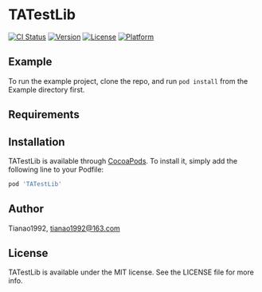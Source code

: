 # TATestLib

[![CI Status](https://img.shields.io/travis/Tianao1992/TATestLib.svg?style=flat)](https://travis-ci.org/Tianao1992/TATestLib)
[![Version](https://img.shields.io/cocoapods/v/TATestLib.svg?style=flat)](https://cocoapods.org/pods/TATestLib)
[![License](https://img.shields.io/cocoapods/l/TATestLib.svg?style=flat)](https://cocoapods.org/pods/TATestLib)
[![Platform](https://img.shields.io/cocoapods/p/TATestLib.svg?style=flat)](https://cocoapods.org/pods/TATestLib)

## Example

To run the example project, clone the repo, and run `pod install` from the Example directory first.

## Requirements

## Installation

TATestLib is available through [CocoaPods](https://cocoapods.org). To install
it, simply add the following line to your Podfile:

```ruby
pod 'TATestLib'
```

## Author

Tianao1992, tianao1992@163.com

## License

TATestLib is available under the MIT license. See the LICENSE file for more info.

